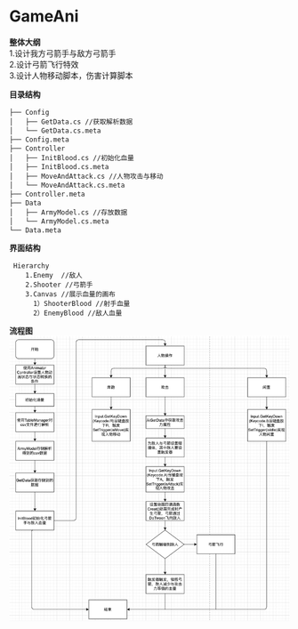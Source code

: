 # GameAni

**整体大纲**  
1.设计我方弓箭手与敌方弓箭手  
2.设计弓箭飞行特效  
3.设计人物移动脚本，伤害计算脚本  

**目录结构**  
```
├── Config
│   ├── GetData.cs //获取解析数据
│   └── GetData.cs.meta
├── Config.meta
├── Controller
│   ├── InitBlood.cs //初始化血量
│   ├── InitBlood.cs.meta
│   ├── MoveAndAttack.cs //人物攻击与移动
│   └── MoveAndAttack.cs.meta
├── Controller.meta
├── Data
│   ├── ArmyModel.cs //存放数据
│   └── ArmyModel.cs.meta
└── Data.meta
```

**界面结构**  
```
 Hierarchy  
    1.Enemy  //敌人  
    2.Shooter //弓箭手  
    3.Canvas //展示血量的画布  
      1）ShooterBlood //射手血量  
      2）EnemyBlood //敌人血量  
```
   
**流程图**  
![image](https://github.com/89trillion-songzhiheng/GameAni/blob/master/Picture/AniPicture.png)

